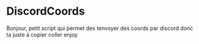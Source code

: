 # DiscordCoords
Bonjour, petit script qui permet des tenvoyer des coords par discord donc ta juste à copier coller enjoy
